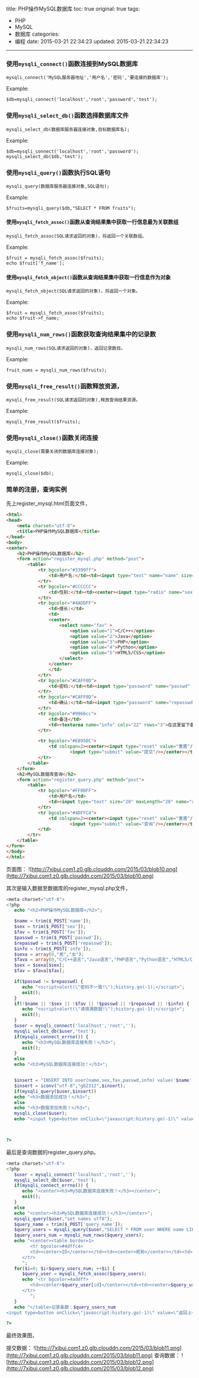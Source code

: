 title: PHP操作MySQL数据库
toc: true
original: true
tags:
  - PHP
  - MySQL
  - 数据库
categories:
  - 编程
date: 2015-03-21 22:34:23
updated: 2015-03-21 22:34:23
---

### 使用`mysqli_connect()`函数连接到MySQL数据库

    mysqli_connect('MySQL服务器地址','用户名','密码','要连接的数据库');
Example:

	$db=mysqli_connect('localhost','root','password','test');

### 使用`mysqli_select_db()`函数选择数据库文件

    mysqli_select_db(数据库服务器连接对象,目标数据库名);

Example:

	$db=mysqli_connect('localhost','root','password');
	mysqli_select_db($db,'test');

### 使用`mysqli_query()`函数执行SQL语句

    mysqli_query(数据库服务器连接对象,SQL语句);
Example:

	$fruits=mysqli_query($db,"SELECT * FROM fruits");

#### 使用`mysqli_fetch_assoc()`函数从查询结果集中获取一行信息最为关联数组

    mysqli_fetch_assoc(SQL请求返回的对象)，将返回一个关联数组。
Example:

	$fruit = mysqli_fetch_assoc($fruits);
	echo $fruit['f_name'];

#### 使用`mysqli_fetch_object()`函数从查询结果集中获取一行信息作为对象

    mysqli_fetch_object(SQL请求返回的对象)，将返回一个对象。
Example:

	$fruit = mysqli_fetch_assoc($fruits);
	echo $fruit->f_name;

### 使用`mysqli_num_rows()`函数获取查询结果集中的记录数

    mysqli_num_rows(SQL请求返回的对象)，返回记录数目。
Example:

	fruit_nums = mysqli_num_rows($fruits);

### 使用`mysqli_free_result()`函数释放资源，

    mysqli_free_result(SQL请求返回的对象),释放查询结果资源。
Example:

	mysqli_free_result($fruits);

### 使用`mysqli_close()`函数关闭连接

    mysqli_close(需要关闭的数据库连接对象);
Example:

	mysqli_close($db);

### 简单的注册，查询实例
先上register_mysql.html页面文件，
```html
<html>
<head>
	<meta charset="utf-8">
	<title>PHP操作MySQL数据库</title>
</head>
<body>
<center>
	<h2>PHP操作MySQL数据库</h2>
	<form action="register_mysql.php" method="post">
		<table>
			<tr bgcolor="#3399ff">
				<td>用户名:</td><td><input type="text" name="name" size="20" maxLength="20" /></td>
			</tr>
			<tr bgcolor="#CCCCCC">
				<td>性别:</td><td><center><input type="radio" name="sex" value="1" checked/>男<input type="radio" name="sex" value="2" />女</center></td>
			</tr>
			<tr bgcolor="#4ADDFF">
				<td>擅长:</td>
				<td>
				<center>
					<select name="fav" >
						<option value="1">C/C++</option>
						<option value="2">Java</option>
						<option value="3">PHP</option>
						<option value="4">Python</option>
						<option value="5">HTML5/CSS</option>
					</select>
				</center>
				</td>
			</tr>
			<tr bgcolor="#CAFF0D">
				<td>密码:</td><td><input type="password" name="passwd" size="20" maxLength="20"/></td>
			</tr>
			<tr bgcolor="#CAFF0D">
				<td>确认:</td><td><input type="password" name="repasswd" size="20" maxLength="20"/></td>
			</tr>
			<tr bgcolor="#9966cc">
				<td>备注</td>
				<td><textarea name="info" cols="22" rows="3">在这里留下备注信息</textarea></td>
			</tr>

			<tr bgcolor="#E8950C">
				<td colspan=2><center><input type="reset" value="重置"/>
						<input type="submit" value="提交"/></center></td>
			</tr>
		</table>
	</form>
	<h2>MySQL数据库查询</h2>
	<form action="register_query.php" method="post">
		<table>
			<tr bgcolor="#FF0DFF">
				<td>用户名</td>
				<td><input type="text" size="20" maxLength="20" name="query_name"></td>
			</tr>
			<tr bgcolor="#4DFFC4">
				<td colspan=2><center><input type="reset" value="重置"/>
						<input type="submit" value="查询"/></center></td>
			</td>
		</tr>
	</table>
</form>
</body>
</html>
```
页面图：
![http://7xibui.com1.z0.glb.clouddn.com/2015/03/blob10.png](http://7xibui.com1.z0.glb.clouddn.com/2015/03/blob10.png)


其次是输入数据至数据库的register_mysql.php文件，

```php
<meta charset="utf-8">
<?php
   echo "<h2>PHP操作MySQL数据库</h2>";

   $name = trim($_POST['name']);
   $sex = trim($_POST['sex']);
   $fav = trim($_POST['fav']);
   $passwd = trim($_POST['passwd']);
   $repasswd = trim($_POST['repasswd']);
   $info = trim($_POST['info']);
   $sexa = array(0,"男","女");
   $fava = array(0,"C/C++语言","Java语言","PHP语言","Python语言","HTML5/CSS");
   $sex = $sexa[$sex];
   $fav = $fava[$fav];

   if($passwd != $repasswd) {
      echo "<script>alert(\"密码不一致!\");history.go(-1);</script>";
	  exit();
   }
   if(!$name || !$sex || !$fav || !$passwd || !$repasswd || !$info) {
	  echo "<script>alert(\"请填满数据!\");history.go(-1);</script>";
	  exit();
   }
   $user = mysqli_connect('localhost','root','');
   mysqli_select_db($user,'test');
   if(mysqli_connect_errno()) {
	  echo "<h3>MySQL数据库连接失败！</h3>";
	  exit();
   }
   else
   echo "<h3>MySQL数据库连接成功！</h3>";


   $insert = "INSERT INTO user(name,sex,fav,passwd,info) value('$name','$sex','$fav','$passwd','$info')";
   $insert = iconv("utf-8","gb2312",$insert);
   if(mysqli_query($user,$insert))
   echo "<h3>数据添加成功！</h3>";
   else
   echo "<h3>数据添加失败！</h3>";
   mysqli_close($user);
   echo "<input type=button onClick=\"javascript:history.go(-1)\" value=\"返回上一页\">";



?>
```
最后是查询数据的register_query.php。
```php
<meta charset="utf-8">
<?php
   $user = mysqli_connect('localhost','root','');
   mysqli_select_db($user,'test');
   if(mysqli_connect_errno()) {
	  echo "<center><h3>MySQL数据库连接失败！</h3></center>";
	  exit();
   }
   else
   echo "<center><h3>MySQL数据库连接成功！</h3></center>";
   mysqli_query($user,"set names utf8");
   $query_name = trim($_POST['query_name']);
   $query_users = mysqli_query($user,"SELECT * FROM user WHERE name LIKE '%$query_name%'");
   $query_users_num = mysqli_num_rows($query_users);
   echo "<center><table border=1>
		 <tr bgcolor=#4dffc4>
		 <td><center>ID</center></td><td><center>昵称</center></td><td><center>性别</center></td><td><center>擅长</center></td><td><center>密码</center></td><td><center>备注</center></td>
	  </tr>
	  ";
   for($i=0; $i<$query_users_num; ++$i) {
	  $query_user = mysqli_fetch_assoc($query_users);
	  echo "<tr bgcolor=4addff>
		 <td><center>$query_user[id]</center></td><td><center>$query_user[name]</center></td><td><center>$query_user[sex]</center></td><td><center>$query_user[fav]</center></td><td><center>$query_user[passwd]</center></td><td><center>$query_user[info]</center></td>
	  </tr>
		 ";
   }
   echo "</table>记录条数：$query_users_num
<input type=button onClick=\"javascript:history.go(-1)\" value=\"返回上一页\">";

?>
```
最终效果图，

提交数据：
![http://7xibui.com1.z0.glb.clouddn.com/2015/03/blob11.png](http://7xibui.com1.z0.glb.clouddn.com/2015/03/blob11.png)
查询数据：
![http://7xibui.com1.z0.glb.clouddn.com/2015/03/blob12.png](http://7xibui.com1.z0.glb.clouddn.com/2015/03/blob12.png)
